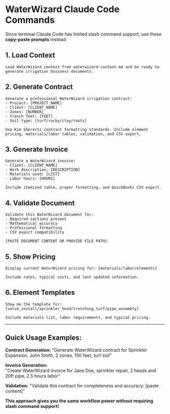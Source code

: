 # WaterWizard Claude Code Commands

Since terminal Claude Code has limited slash command support, use these **copy-paste prompts** instead:

## 1. Load Context
```
Load WaterWizard context from waterwizard-context.md and be ready to generate irrigation business documents.
```

## 2. Generate Contract
```
Generate a professional WaterWizard irrigation contract:
- Project: [PROJECT_NAME]
- Client: [CLIENT_NAME] 
- Zones: [NUMBER]
- Trench feet: [FEET]
- Soil type: [turf/rocky/clay/roots]

Use Kim Sherertz contract formatting standards. Include element pricing, materials/labor tables, validation, and CSV export.
```

## 3. Generate Invoice
```
Generate a WaterWizard invoice:
- Client: [CLIENT_NAME]
- Work description: [DESCRIPTION]
- Materials used: [LIST]
- Labor hours: [HOURS]

Include itemized table, proper formatting, and QuickBooks CSV export.
```

## 4. Validate Document  
```
Validate this WaterWizard document for:
- Required sections present
- Mathematical accuracy
- Professional formatting
- CSV export compatibility

[PASTE DOCUMENT CONTENT OR PROVIDE FILE PATH]
```

## 5. Show Pricing
```
Display current WaterWizard pricing for: [materials/labor/elements]

Include rates, typical costs, and last updated information.
```

## 6. Element Templates
```
Show me the template for: [valve_install/sprinkler_head/trenching_turf/pipe_assembly]

Include materials list, labor requirements, and typical pricing.
```

---

## Quick Usage Examples:

**Contract Generation:**
"Generate WaterWizard contract for Sprinkler Expansion, John Smith, 2 zones, 150 feet, turf soil"

**Invoice Generation:**  
"Create WaterWizard invoice for Jane Doe, sprinkler repair, 2 heads and 20ft pipe, 2.5 hours labor"

**Validation:**
"Validate this contract for completeness and accuracy: [paste content]"

**This approach gives you the same workflow power without requiring slash command support!**